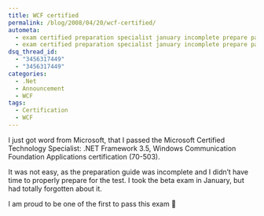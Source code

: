```yaml
---
title: WCF certified
permalink: /blog/2008/04/20/wcf-certified/
autometa:
  - exam certified preparation specialist january incomplete prepare passed
  - exam certified preparation specialist january incomplete prepare passed
dsq_thread_id:
  - "3456317449"
  - "3456317449"
categories:
  - .Net
  - Announcement
  - WCF
tags:
  - Certification
  - WCF
---
```

I just got word from Microsoft, that I passed the Microsoft Certified Technology Specialist: .NET Framework 3.5, Windows Communication Foundation Applications certification (70-503).

It was not easy, as the preparation guide was incomplete and I didn’t have time to properly prepare for the test. I took the beta exam in January, but had totally forgotten about it.

I am proud to be one of the first to pass this exam 🙂
